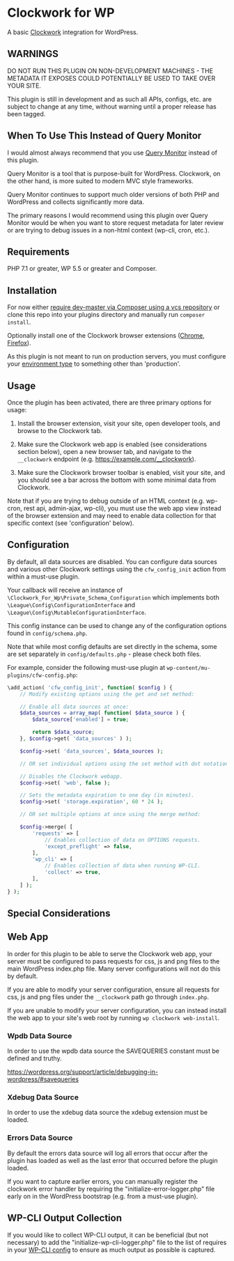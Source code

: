 # Clockwork for WP
A basic [Clockwork](https://underground.works/clockwork/) integration for WordPress.

## WARNINGS
DO NOT RUN THIS PLUGIN ON NON-DEVELOPMENT MACHINES - THE METADATA IT EXPOSES COULD POTENTIALLY BE USED TO TAKE OVER YOUR SITE.

This plugin is still in development and as such all APIs, configs, etc. are subject to change at any time, without warning until a proper release has been tagged.

## When To Use This Instead of Query Monitor
I would almost always recommend that you use [Query Monitor](https://wordpress.org/plugins/query-monitor/) instead of this plugin.

Query Monitor is a tool that is purpose-built for WordPress. Clockwork, on the other hand, is more suited to modern MVC style frameworks.

Query Monitor continues to support much older versions of both PHP and WordPress and collects significantly more data.

The primary reasons I would recommend using this plugin over Query Monitor would be when you want to store request metadata for later review or are trying to debug issues in a non-html context (wp-cli, cron, etc.).

## Requirements
PHP 7.1 or greater, WP 5.5 or greater and Composer.

## Installation
For now either [require dev-master via Composer using a vcs repository](https://getcomposer.org/doc/05-repositories.md#vcs) or clone this repo into your plugins directory and manually run `composer install`.

Optionally install one of the Clockwork browser extensions ([Chrome](https://chrome.google.com/webstore/detail/clockwork/dmggabnehkmmfmdffgajcflpdjlnoemp), [Firefox](https://addons.mozilla.org/en-US/firefox/addon/clockwork-dev-tools/)).

As this plugin is not meant to run on production servers, you must configure your [environment type](https://developer.wordpress.org/reference/functions/wp_get_environment_type/) to something other than 'production'.

## Usage
Once the plugin has been activated, there are three primary options for usage:

1. Install the browser extension, visit your site, open developer tools, and browse to the Clockwork tab.

2. Make sure the Clockwork web app is enabled (see considerations section below), open a new browser tab, and navigate to the `__clockwork` endpoint (e.g. https://example.com/__clockwork).

3. Make sure the Clockwork browser toolbar is enabled, visit your site, and you should see a bar across the bottom with some minimal data from Clockwork.

Note that if you are trying to debug outside of an HTML context (e.g. wp-cron, rest api, admin-ajax, wp-cli), you must use the web app view instead of the browser extension and may need to enable data collection for that specific context (see 'configuration' below).

## Configuration
By default, all data sources are disabled. You can configure data sources and various other Clockwork settings using the `cfw_config_init` action from within a must-use plugin.

Your callback will receive an instance of `\Clockwork_For_Wp\Private_Schema_Configuration` which implements both `\League\Config\ConfigurationInterface` and `\League\Config\MutableConfigurationInterface`.

This config instance can be used to change any of the configuration options found in `config/schema.php`.

Note that while most config defaults are set directly in the schema, some are set separately in `config/defaults.php` - please check both files.

For example, consider the following must-use plugin at `wp-content/mu-plugins/cfw-config.php`:

```php
\add_action( 'cfw_config_init', function( $config ) {
    // Modify existing options using the get and set method:

    // Enable all data sources at once:
    $data_sources = array_map( function( $data_source ) {
        $data_source['enabled'] = true;

        return $data_source;
    }, $config->get( 'data_sources' ) );

    $config->set( 'data_sources', $data_sources );

    // OR set individual options using the set method with dot notation:

    // Disables the Clockwork webapp.
    $config->set( 'web', false );

    // Sets the metadata expiration to one day (in minutes).
    $config->set( 'storage.expiration', 60 * 24 );

    // OR set multiple options at once using the merge method:

    $config->merge( [
        'requests' => [
            // Enables collection of data on OPTIONS requests.
            'except_preflight' => false,
        ],
        'wp_cli' => [
            // Enables collection of data when running WP-CLI.
            'collect' => true,
        ],
    ] );
} );
```

## Special Considerations

## Web App
In order for this plugin to be able to serve the Clockwork web app, your server must be configured to pass requests for css, js and png files to the main WordPress index.php file. Many server configurations will not do this by default.

If you are able to modify your server configuration, ensure all requests for css, js and png files under the `__clockwork` path go through `index.php`.

If you are unable to modify your server configuration, you can instead install the web app to your site's web root by running `wp clockwork web-install`.

### Wpdb Data Source
In order to use the wpdb data source the SAVEQUERIES constant must be defined and truthy.

https://wordpress.org/support/article/debugging-in-wordpress/#savequeries

### Xdebug Data Source
In order to use the xdebug data source the xdebug extension must be loaded.

### Errors Data Source
By default the errors data source will log all errors that occur after the plugin has loaded as well as the last error that occurred before the plugin loaded.

If you want to capture earlier errors, you can manually register the clockwork error handler by requiring the "initialize-error-logger.php" file early on in the WordPress bootstrap (e.g. from a must-use plugin).

## WP-CLI Output Collection
If you would like to collect WP-CLI output, it can be beneficial (but not necessary) to add the "initialize-wp-cli-logger.php" file to the list of requires in your [WP-CLI config](https://make.wordpress.org/cli/handbook/references/config/) to ensure as much output as possible is captured.
